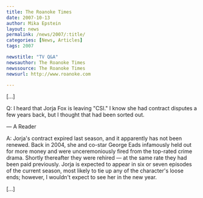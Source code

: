 ```yaml
---
title: The Roanoke Times 
date: 2007-10-13
author: Mika Epstein
layout: news
permalink: /news/2007/:title/
categories: [News, Articles]
tags: 2007

newstitle: "TV Q&A"
newsauthor: The Roanoke Times
newssource: The Roanoke Times
newsurl: http://www.roanoke.com

---
```


[...]

Q: I heard that Jorja Fox is leaving "CSI." I know she had contract disputes a few years back, but I thought that had been sorted out.

&#8212; A Reader

A: Jorja's contract expired last season, and it apparently has not been renewed. Back in 2004, she and co-star George Eads infamously held out for more money and were unceremoniously fired from the top-rated crime drama. Shortly thereafter they were rehired &#8212; at the same rate they had been paid previously. Jorja is expected to appear in six or seven episodes of the current season, most likely to tie up any of the character's loose ends; however, I wouldn't expect to see her in the new year.

[...]